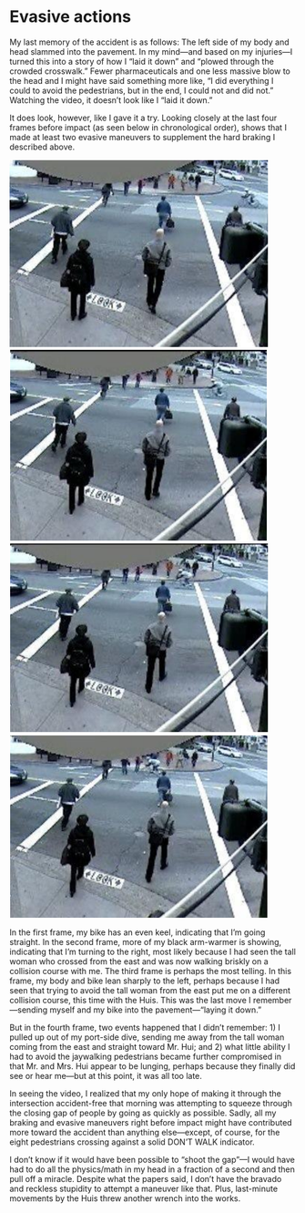 # Evasive actions

My last memory of the accident is as follows: The left side of my body and head slammed into the pavement. In my mind—and based on my injuries—I turned this into a story of how I “laid it down” and “plowed through the crowded crosswalk.” Fewer pharmaceuticals and one less massive blow to the head and I might have said something more like, “I did everything I could to avoid the pedestrians, but in the end, I could not and did not.” Watching the video, it doesn’t look like I “laid it down.” 

It does look, however, like I gave it a try. Looking closely at the last four frames before impact (as seen below in chronological order), shows that I made at least two evasive maneuvers to supplement the hard braking I described above.

<img src="/assets/images/castro_market_video_evasive_action_1.png"/>
<img src="/assets/images/castro_market_video_evasive_action_2.png"/>
<img src="/assets/images/castro_market_video_evasive_action_3.png"/>
<img src="/assets/images/castro_market_video_evasive_action_4.png"/>

In the first frame, my bike has an even keel, indicating that I’m going straight. In the second frame, more of my black arm-warmer is showing, indicating that I’m turning to the right, most likely because I had seen the tall woman who crossed from the east and was now walking briskly on a collision course with me. The third frame is perhaps the most telling. In this frame, my body and bike lean sharply to the left, perhaps because I had seen that trying to avoid the tall woman from the east put me on a different collision course, this time with the Huis. This was the last move I remember—sending myself and my bike into the pavement—“laying it down.”

But in the fourth frame, two events happened that I didn’t remember: 1) I pulled up out of my port-side dive, sending me away from the tall woman coming from the east and straight toward Mr. Hui; and 2) what little ability I had to avoid the jaywalking pedestrians became further compromised in that Mr. and Mrs. Hui appear to be lunging, perhaps because they finally did see or hear me—but at this point, it was all too late. 

In seeing the video, I realized that my only hope of making it through the intersection accident-free that morning was attempting to squeeze through the closing gap of people by going as quickly as possible. Sadly, all my braking and evasive maneuvers right before impact might have contributed more toward the accident than anything else—except, of course, for the eight pedestrians crossing against a solid DON’T WALK indicator. 

I don’t know if it would have been possible to “shoot the gap”—I would have had to do all the physics/math in my head in a fraction of a second and then pull off a miracle. Despite what the papers said, I don’t have the bravado and reckless stupidity to attempt a maneuver like that. Plus, last-minute movements by the Huis threw another wrench into the works.
